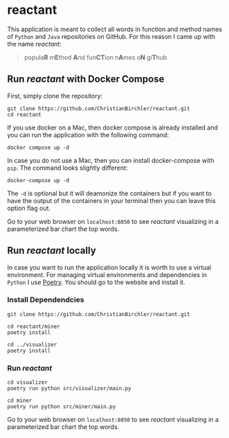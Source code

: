 # reactant
This application is meant to collect all words in function and method names of `Python` and `Java` repositories on
GitHub. For this reason I came up with the name *reactant*:

> popula**R** m**E**thod **A**nd fun**CT**ion n**A**mes o**N** gi**T**hub

## Run *reactant* with Docker Compose
First, simply clone the repository:
```
git clone https://github.com/ChristianBirchler/reactant.git
cd reactant
```
If you use docker on a Mac, then docker compose is already installed and you can run the application with the following
command:
```
docker compose up -d
```
In case you do not use a Mac, then you can install docker-compose with `pip`. The command looks slightly different:
```
docker-compose up -d
```
The `-d` is optional but it will deamonize the containers but if you want to have the output of the containers in your
terminal then you can leave this option flag out.

Go to your web browser on `localhost:8050` to see *reactant* visualizing in a parameterized bar chart the top words.

## Run *reactant* locally
In case you want to run the application locally it is worth to use a virtual environment. For managing virtual
environments and dependencies in `Python` I use [Poetry](https://python-poetry.org/). You should go to the website and
install it.

### Install Dependendcies
```
git clone https://github.com/ChristianBirchler/reactant.git

cd reactant/miner
poetry install

cd ../visualizer
poetry install
```

### Run *reactant*
```
cd visualizer
poetry run python src/visualizer/main.py
```

```
cd miner
poetry run python src/miner/main.py
```

Go to your web browser on `localhost:8050` to see *reactant* visualizing in a parameterized bar chart the top words.


